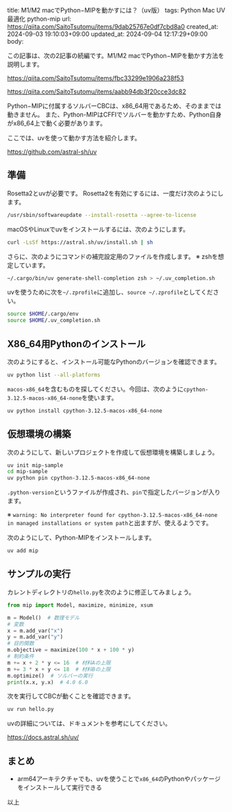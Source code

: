 title: M1/M2 macでPython−MIPを動かすには？（uv版）
tags: Python Mac UV 最適化 python-mip
url: https://qiita.com/SaitoTsutomu/items/9dab25767e0df7cbd8a0
created_at: 2024-09-03 19:10:03+09:00
updated_at: 2024-09-04 12:17:29+09:00
body:

この記事は、次の2記事の続編です。M1/M2 macでPython−MIPを動かす方法を説明します。

https://qiita.com/SaitoTsutomu/items/fbc33299e1906a238f53

https://qiita.com/SaitoTsutomu/items/aabb94db3f20cce3dc82

Python−MIPに付属するソルバーCBCは、x86_64用であるため、そのままでは動きません。
また、Python-MIPはCFFIでソルバーを動かすため、Python自身がx86_64上で動く必要があります。

ここでは、uvを使って動かす方法を紹介します。

https://github.com/astral-sh/uv

## 準備

Rosetta2とuvが必要です。
Rosetta2を有効にするには、一度だけ次のようにします。

```zsh
/usr/sbin/softwareupdate --install-rosetta --agree-to-license
```

macOSやLinuxでuvをインストールするには、次のようにします。

```zsh
curl -LsSf https://astral.sh/uv/install.sh | sh
```

さらに、次のようにコマンドの補完設定用のファイルを作成します。
※ zshを想定しています。

```zsh
~/.cargo/bin/uv generate-shell-completion zsh > ~/.uv_completion.sh
```

uvを使うために次を`~/.zprofile`に追加し、`source ~/.zprofile`としてください。

```zsh
source $HOME/.cargo/env
source $HOME/.uv_completion.sh
```

## X86_64用Pythonのインストール

次のようにすると、インストール可能なPythonのバージョンを確認できます。

```zsh
uv python list --all-platforms
```

`macos-x86_64`を含むものを探してください。今回は、次のように`cpython-3.12.5-macos-x86_64-none`を使います。

```zsh
uv python install cpython-3.12.5-macos-x86_64-none
```

## 仮想環境の構築

次のようにして、新しいプロジェクトを作成して仮想環境を構築しましょう。

```zsh
uv init mip-sample
cd mip-sample
uv python pin cpython-3.12.5-macos-x86_64-none
```

`.python-version`というファイルが作成され、`pin`で指定したバージョンが入ります。

※ `warning: No interpreter found for cpython-3.12.5-macos-x86_64-none in managed installations or system path`と出ますが、使えるようです。

次のようにして、Python-MIPをインストールします。

```zsh
uv add mip
```

## サンプルの実行

カレントディレクトリの`hello.py`を次のように修正してみましょう。

```python
from mip import Model, maximize, minimize, xsum

m = Model()  # 数理モデル
# 変数
x = m.add_var("x")
y = m.add_var("y")
# 目的関数
m.objective = maximize(100 * x + 100 * y)
# 制約条件
m += x + 2 * y <= 16  # 材料Aの上限
m += 3 * x + y <= 18  # 材料Bの上限
m.optimize()  # ソルバーの実行
print(x.x, y.x)  # 4.0 6.0
```

次を実行してCBCが動くことを確認できます。

```zsh
uv run hello.py
```

uvの詳細については、ドキュメントを参考にしてください。

https://docs.astral.sh/uv/

## まとめ

* arm64アーキテクチャでも、uvを使うことで`x86_64`のPythonやパッケージをインストールして実行できる

以上

